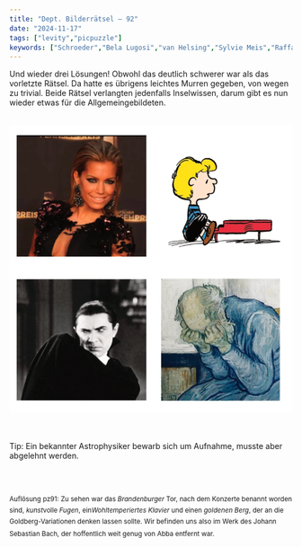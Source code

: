 ```yaml
---
title: "Dept. Bilderrätsel – 92"
date: "2024-11-17"
tags: ["levity","picpuzzle"]
keywords: ["Schroeder","Bela Lugosi","van Helsing","Sylvie Meis","Raffael van der Vaart","Ludwig van Beethoven","Johann Sebastian Bach"]
---
```

Und wieder drei Lösungen! Obwohl das deutlich schwerer war als das vorletzte Rätsel. Da hatte es übrigens leichtes Murren gegeben, von wegen zu trivial. Beide Rätsel verlangten jedenfalls Inselwissen, darum gibt es nun wieder etwas für die Allgemeingebildeten.

<br/>

<img  src="/assets/img/picpuzzle/picpuzzle92.webp" alt="Bilderrätsel92">

<br/>
<br/>
<br/>

Tip: Ein bekannter Astrophysiker bewarb sich um Aufnahme, musste aber abgelehnt werden.

<br/>
<br/>

<sup>Auflösung pz91: Zu sehen war das <i>Brandenburger</i> Tor, nach dem Konzerte benannt worden sind,  <i>kunst</i>volle <i>Fugen</i>, ein<i>Wohltemperiertes Klavier</i> und einen <i>goldenen Berg</i>, der an die Goldberg-Variationen denken lassen sollte. Wir befinden uns also im Werk des Johann Sebastian Bach, der hoffentlich weit genug von Abba entfernt war.
<sup>
